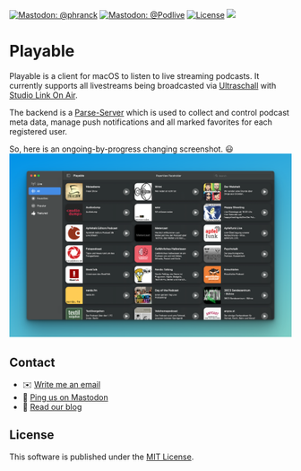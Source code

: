 [![Mastodon: @phranck](https://img.shields.io/badge/Mastodon-@phranck-blue.svg?style=flat)](https://chaos.social/@phranck)
[![Mastodon: @Podlive](https://img.shields.io/badge/Mastodon-@Podlive-ca94d4.svg?style=flat)](https://chaos.social/@Podlive)
[![License](https://img.shields.io/badge/license-MIT-c9d840.svg?style=flat)](https://woodbytes.mit-license.org)
[![](https://img.shields.io/endpoint?url=https%3A%2F%2Fswiftpackageindex.com%2Fapi%2Fpackages%2Fpointfreeco%2Fswift-composable-architecture%2Fbadge%3Ftype%3Dswift-versions)](https://swiftpackageindex.com/phranck/RadioBrowserKit)


# Playable

Playable is a client for macOS to listen to live streaming podcasts. It currently supports all livestreams being broadcasted via [Ultraschall](http://ultraschall.fm) with [Studio Link On Air](https://studio-link.de).

The backend is a [Parse-Server](http://parseplatform.org) which is used to collect and control podcast meta data, manage push notifications and all marked favorites for each registered user.

So, here is an ongoing-by-progress changing screenshot. 😃
![](screenshot1.png)

## Contact

* :envelope: [Write me an email](mailto:phranck@mac.com)
* :speech_balloon: [Ping us on Mastodon](https://chaos.social/@phranck)
* :memo: [Read our blog](https://podlive.io/blog)

## License
This software is published under the [MIT License](http://woodbytes.mit-license.org).
